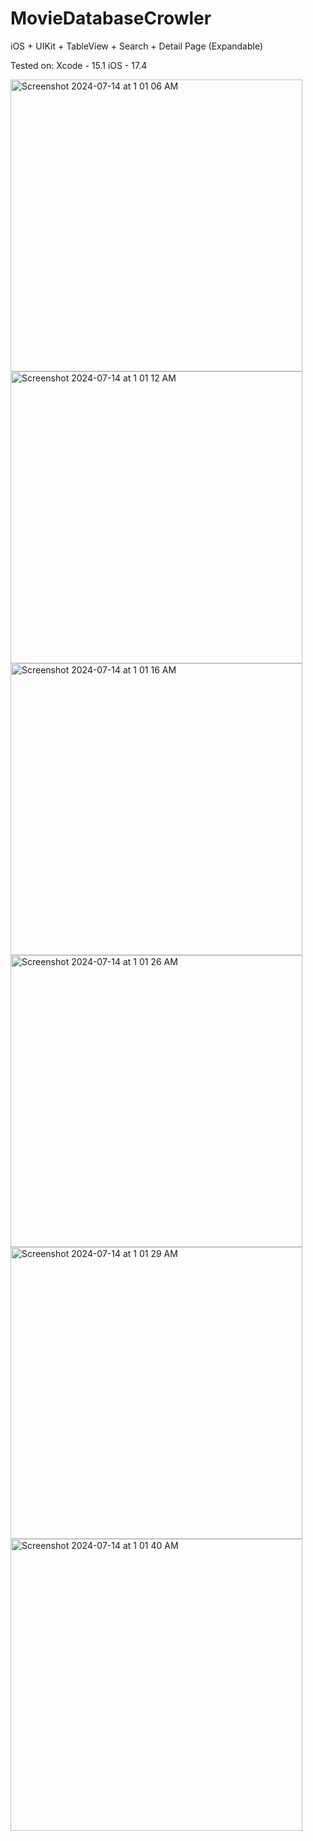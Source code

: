 # MovieDatabaseCrowler
iOS + UIKit + TableView + Search + Detail Page (Expandable)

Tested on: 
Xcode - 15.1
iOS - 17.4

<img width="467" alt="Screenshot 2024-07-14 at 1 01 06 AM" src="https://github.com/user-attachments/assets/0e17d910-300e-4b86-9a66-3c317f5857e1">

<img width="467" alt="Screenshot 2024-07-14 at 1 01 12 AM" src="https://github.com/user-attachments/assets/131eddb3-5ccc-4ad7-8efe-187046273569">


<img width="467" alt="Screenshot 2024-07-14 at 1 01 16 AM" src="https://github.com/user-attachments/assets/26d91739-e60c-4828-a31c-32a6dd95a1b9">

<img width="467" alt="Screenshot 2024-07-14 at 1 01 26 AM" src="https://github.com/user-attachments/assets/8ef29f3d-f523-40a1-8adc-531207c909eb">


<img width="467" alt="Screenshot 2024-07-14 at 1 01 29 AM" src="https://github.com/user-attachments/assets/d4723d3d-1219-4dba-805e-c536ce01d6d7">

<img width="467" alt="Screenshot 2024-07-14 at 1 01 40 AM" src="https://github.com/user-attachments/assets/c60e08af-231a-4fd3-90f7-8b38157e90f4">
